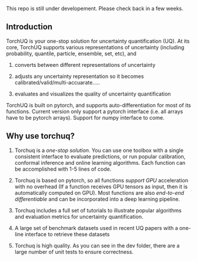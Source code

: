 This repo is still under developement.  Please check back in a few weeks. 

## Introduction 

TorchUQ is your one-stop solution for uncertainty quantification (UQ). At its core, TorchUQ supports various representations of uncertainty (including probability, quantile, particle, ensemble, set, etc), and 

1. converts between different representations of uncertainty 

2. adjusts any uncertainty representation so it becomes calibrated/valid/multi-accuarate..... 

3. evaluates and visualizes the quality of uncertainty quantification 

TorchUQ is built on pytorch, and supports auto-differentiation for most of its functions. Current version only support a pytorch interface (i.e. all arrays have to be pytorch arrays). Support for numpy interface to come. 


## Why use torchuq? 

1. Torchuq is a *one-stop solution*. You can use one toolbox with a single consistent interface to evaluate predictions, or run popular calibration, conformal inference and online learning algorithms. Each function can be accomplished with 1-5 lines of code. 

2. Torchuq is based on pytorch, so all functions *support GPU* acceleration with no overhead (If a function receives GPU tensors as input, then it is automatically computed on GPU). Most functions are also *end-to-end differentiable* and can be incorporated into a deep learning pipeline. 

3. Torchuq includes a full set of tutorials to illustrate popular algorithms and evaluation metrics for uncertainty quantification. 

4. A large set of benchmark datasets used in recent UQ papers with a one-line interface to retrieve these datasets

5. Torchuq is high quality. As you can see in the dev folder, there are a large number of unit tests to ensure correctness.

